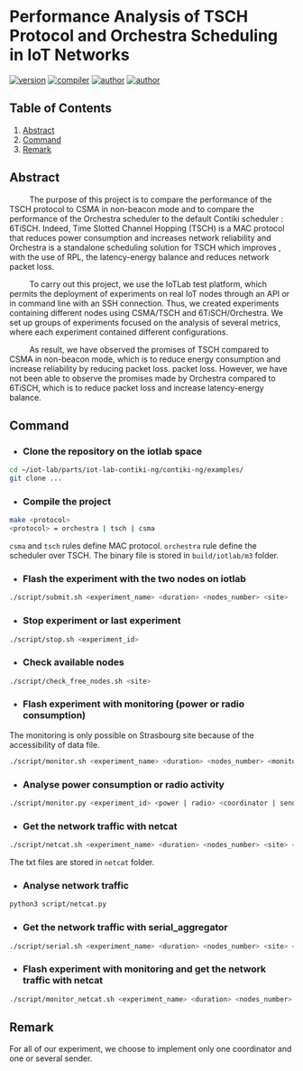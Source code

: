# Performance Analysis of TSCH Protocol and Orchestra Scheduling in IoT Networks
[![version](https://img.shields.io/badge/version-0.0.1-blue.svg)](https://github.com/EthanAndreas/Tsch-OrchestraPerformanceAnalysis)
[![compiler](https://img.shields.io/badge/compiler-gcc-red.svg)](https://github.com/EthanAndreas/Tsch-OrchestraPerformanceAnalysis/blob/main/Makefile)
[![author](https://img.shields.io/badge/author-EthanAndreas-blue)](https://github.com/EthanAndreas)
[![author](https://img.shields.io/badge/author-Cottelle-blue)](https://github.com/Cottelle)

## Table of Contents
1. [Abstract](#abstract)
2. [Command](#command)
3. [Remark](#remark)

## Abstract

&nbsp;&nbsp;&nbsp;&nbsp;&nbsp;&nbsp;&nbsp;&nbsp;
The purpose of this project is to compare the performance of the TSCH protocol to CSMA in non-beacon mode and to compare the performance of the Orchestra scheduler to the default Contiki scheduler : 6TiSCH. Indeed, Time Slotted Channel Hopping (TSCH) is a MAC protocol that reduces power consumption and increases network reliability and Orchestra is a standalone scheduling solution for TSCH which improves , with the use of RPL, the latency-energy balance and reduces
network packet loss.

&nbsp;&nbsp;&nbsp;&nbsp;&nbsp;&nbsp;&nbsp;&nbsp;
To carry out this project, we use the IoTLab test platform, which permits the deployment of experiments on real IoT nodes through an API or in command line with an SSH connection.
Thus, we created experiments containing different nodes using CSMA/TSCH and 6TiSCH/Orchestra.
We set up groups of experiments focused on the analysis of several metrics, where each experiment contained different configurations.

&nbsp;&nbsp;&nbsp;&nbsp;&nbsp;&nbsp;&nbsp;&nbsp;
As result, we have observed the promises of TSCH compared to CSMA in non-beacon mode, which
is to reduce energy consumption and increase reliability by reducing packet loss.
packet loss. However, we have not been able to observe the promises made by Orchestra compared to
6TiSCH, which is to reduce packet loss and increase latency-energy balance.  

## Command

* ### Clone the repository on the iotlab space 
```bash
cd ~/iot-lab/parts/iot-lab-contiki-ng/contiki-ng/examples/
git clone ...
```

* ### Compile the project

```bash
make <protocol>
<protocol> = orchestra | tsch | csma
```
``csma`` and ``tsch`` rules define MAC protocol.
``orchestra`` rule define the scheduler over TSCH.
The binary file is stored in ``build/iotlab/m3`` folder.

* ###  Flash the experiment with the two nodes on iotlab
```bash
./script/submit.sh <experiment_name> <duration> <nodes_number> <site>
```

* ### Stop experiment or last experiment
```bash
./script/stop.sh <experiment_id>
```

* ### Check available nodes 
```bash
./script/check_free_nodes.sh <site>
```

* ### Flash experiment with monitoring (power or radio consumption)

The monitoring is only possible on Strasbourg site because of the accessibility of data file.
```bash
./script/monitor.sh <experiment_name> <duration> <nodes_number> <monitor> <protocol>
```

* ### Analyse power consumption or radio activity 
```bash
./script/monitor.py <experiment_id> <power | radio> <coordinator | sender> <plot>
```

* ### Get the network traffic with netcat

```bash
./script/netcat.sh <experiment_name> <duration> <nodes_number> <site> <protocol>
```
The txt files are stored in ``netcat`` folder.

* ### Analyse network traffic
```bash
python3 script/netcat.py
```

* ### Get the network traffic with serial_aggregator

```bash
./script/serial.sh <experiment_name> <duration> <nodes_number> <site> <protocol>
```

* ### Flash experiment with monitoring and get the network traffic with netcat
```bash
./script/monitor_netcat.sh <experiment_name> <duration> <nodes_number> <power | consumption> <protocol>
```


## Remark

For all of our experiment, we choose to implement only one coordinator and one or several sender.
